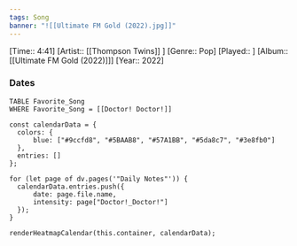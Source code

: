 ```yaml
---
tags: Song  
banner: "![[Ultimate FM Gold (2022).jpg]]"
---
```

[Time:: 4:41]
[Artist:: [[Thompson Twins]] ]
[Genre:: Pop]
[Played:: ]
[Album:: [[Ultimate FM Gold (2022)]]]
[Year:: 2022]
### Dates
````dataview
TABLE Favorite_Song
WHERE Favorite_Song = [[Doctor! Doctor!]]
````
  ```dataviewjs
const calendarData = { 
	colors: { 
		blue: ["#9ccfd8", "#5BAAB8", "#57A1BB", "#5da8c7", "#3e8fb0"] 
	}, 
	entries: [] 
}; 

for (let page of dv.pages('"Daily Notes"')) { 
	calendarData.entries.push({ 
		date: page.file.name, 
		intensity: page["Doctor!_Doctor!"]
	}); 
} 

renderHeatmapCalendar(this.container, calendarData);
```
